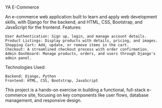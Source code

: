 YA E-Commerce

An e-commerce web application built to learn and apply web development skills, with Django for the backend, and HTML, CSS, Bootstrap, and JavaScript for the frontend.
Features:

    User Authentication: Sign up, login, and manage account details.
    Product Listings: Display products with details, pricing, and images.
    Shopping Cart: Add, update, or remove items in the cart.
    Checkout: A streamlined checkout process with order confirmation.
    Admin Dashboard: Manage products, orders, and users through Django's admin panel.

Technologies Used:

    Backend: Django, Python
    Frontend: HTML, CSS, Bootstrap, JavaScript

This project is a hands-on exercise in building a functional, full-stack e-commerce site, focusing on key components like user flows, database management, and responsive design.
